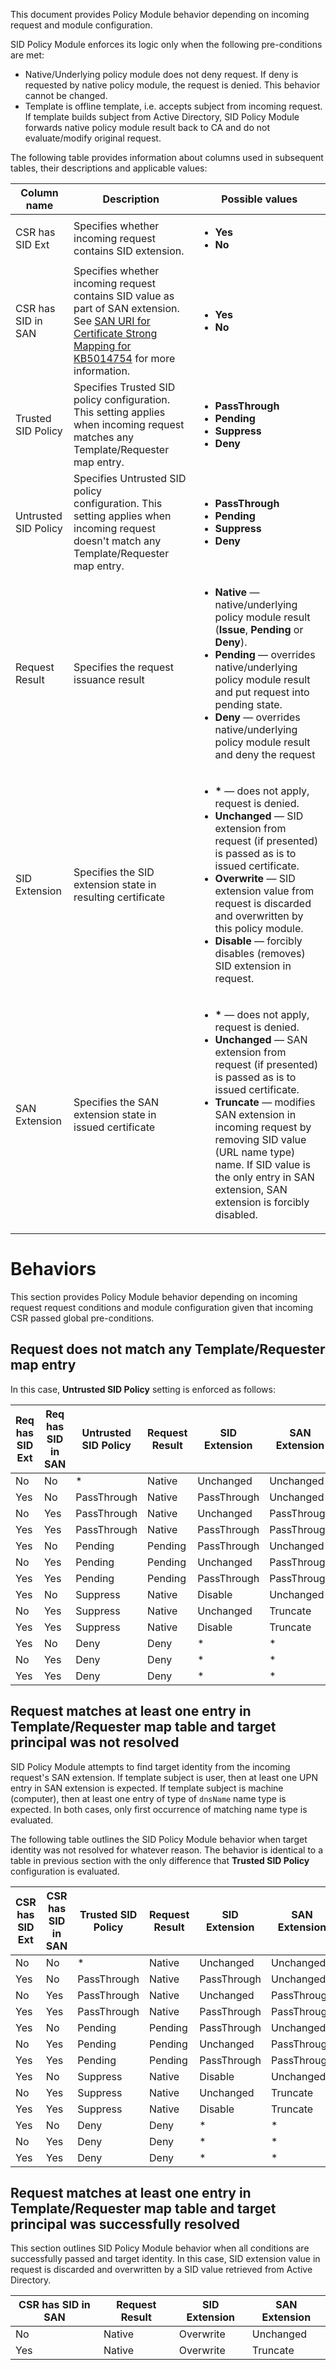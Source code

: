 This document provides Policy Module behavior depending on incoming request and module configuration.

SID Policy Module enforces its logic only when the following pre-conditions are met:
- Native/Underlying policy module does not deny request. If deny is requested by native policy module, the request is denied. This behavior cannot be changed.
- Template is offline template, i.e. accepts subject from incoming request. If template builds subject from Active Directory, SID Policy Module forwards native policy module result back to CA and do not evaluate/modify original request.

The following table provides information about columns used in subsequent tables, their descriptions and applicable values:
<table>
	<thead>
		<tr>
			<th>Column name</th>
			<th>Description</th>
			<th>Possible values</th>
		</tr>
	</thead>
	<tbody>
		<tr>
			<td>CSR has SID Ext</td>
			<td>Specifies whether incoming request contains SID extension.</td>
			<td>
			<ul>
				<li><strong>Yes</strong></li>
				<li><strong>No</strong></li>
			</ul>
			</td>
		</tr>
		<tr>
			<td>CSR has SID in SAN</td>
			<td>Specifies whether incoming request contains SID value as part of SAN extension. See <a href="https://techcommunity.microsoft.com/t5/ask-the-directory-services-team/preview-of-san-uri-for-certificate-strong-mapping-for-kb5014754/ba-p/3789785">SAN URI for Certificate Strong Mapping for KB5014754</a> for more information.</td>
			<td>
			<ul>
				<li><strong>Yes</strong></li>
				<li><strong>No</strong></li>
			</ul>
			</td>
		</tr>
		<tr>
			<td>Trusted SID Policy</td>
			<td>Specifies Trusted SID policy configuration. This setting applies when incoming request matches any Template/Requester map entry.</td>
			<td>
			<ul>
				<li><strong>PassThrough</strong></li>
				<li><strong>Pending</strong></li>
				<li><strong>Suppress</strong></li>
				<li><strong>Deny</strong></li>
			</ul>
			</td>
		</tr>
		<tr>
			<td>Untrusted SID Policy</td>
			<td>Specifies Untrusted SID policy configuration.&nbsp;This setting applies when incoming request doesn&#39;t match any Template/Requester map entry.</td>
			<td>
			<ul>
				<li><strong>PassThrough</strong></li>
				<li><strong>Pending</strong></li>
				<li><strong>Suppress</strong></li>
				<li><strong>Deny</strong></li>
			</ul>
			</td>
		</tr>
		<tr>
			<td>Request Result</td>
			<td>Specifies the request issuance result</td>
			<td>
			<ul>
				<li><strong>Native</strong> &mdash; native/underlying policy module result (<strong>Issue</strong>, <strong>Pending</strong> or <strong>Deny</strong>).</li>
				<li><strong>Pending</strong> &mdash; overrides native/underlying policy module result and put request into pending state.</li>
				<li><strong>Deny</strong> &mdash; overrides native/underlying policy module result and deny the request</li>
			</ul>
			</td>
		</tr>
		<tr>
			<td>SID Extension</td>
			<td>Specifies the SID extension state in resulting certificate</td>
			<td>
			<ul>
				<li><strong>*</strong> &mdash; does not apply, request is denied.</li>
				<li><strong>Unchanged</strong> &mdash; SID extension from request (if presented) is passed as is to issued certificate.</li>
				<li><strong>Overwrite</strong> &mdash; SID extension value from request is discarded and overwritten by this policy module.</li>
				<li><strong>Disable</strong> &mdash; forcibly disables (removes) SID extension in request.</li>
			</ul>
			</td>
		</tr>
		<tr>
			<td>SAN Extension</td>
			<td>Specifies the SAN extension state in issued certificate</td>
			<td>
			<ul>
				<li><strong>*</strong> &mdash; does not apply, request is denied.</li>
				<li><strong>Unchanged</strong> &mdash; SAN extension from request (if presented) is passed as is to issued certificate.</li>
				<li><strong>Truncate</strong> &mdash; modifies SAN extension in incoming request by removing SID value (URL name type) name. If SID value is the only entry in SAN extension, SAN extension is forcibly disabled.</li>
			</ul>
			</td>
		</tr>
	</tbody>
</table>

# Behaviors
This section provides Policy Module behavior depending on incoming request request conditions and module configuration given that incoming CSR passed global pre-conditions.

## Request does not match any Template/Requester map entry
In this case, **Untrusted SID Policy** setting is enforced as follows:

<table>
	<thead>
		<tr>
			<th>Req has SID Ext</th>
			<th>Req has SID in SAN</th>
			<th>Untrusted SID Policy</th>
			<th>Request Result</th>
			<th>SID Extension</th>
			<th>SAN Extension</th>
		</tr>
	</thead>
	<tbody>
		<tr>
			<td>No</td>
			<td>No</td>
			<td>*</td>
			<td>Native</td>
			<td>Unchanged</td>
			<td>Unchanged</td>
		</tr>
		<tr>
			<td>Yes</td>
			<td>No</td>
			<td>PassThrough</td>
			<td>Native</td>
			<td>PassThrough</td>
			<td>Unchanged</td>
		</tr>
		<tr>
			<td>No</td>
			<td>Yes</td>
			<td>PassThrough</td>
			<td>Native</td>
			<td>Unchanged</td>
			<td>PassThrough</td>
		</tr>
		<tr>
			<td>Yes</td>
			<td>Yes</td>
			<td>PassThrough</td>
			<td>Native</td>
			<td>PassThrough</td>
			<td>PassThrough</td>
		</tr>
		<tr>
			<td>Yes</td>
			<td>No</td>
			<td>Pending</td>
			<td>Pending</td>
			<td>PassThrough</td>
			<td>Unchanged</td>
		</tr>
		<tr>
			<td>No</td>
			<td>Yes</td>
			<td>Pending</td>
			<td>Pending</td>
			<td>Unchanged</td>
			<td>PassThrough</td>
		</tr>
		<tr>
			<td>Yes</td>
			<td>Yes</td>
			<td>Pending</td>
			<td>Pending</td>
			<td>PassThrough</td>
			<td>PassThrough</td>
		</tr>
		<tr>
			<td>Yes</td>
			<td>No</td>
			<td>Suppress</td>
			<td>Native</td>
			<td>Disable</td>
			<td>Unchanged</td>
		</tr>
		<tr>
			<td>No</td>
			<td>Yes</td>
			<td>Suppress</td>
			<td>Native</td>
			<td>Unchanged</td>
			<td>Truncate</td>
		</tr>
		<tr>
			<td>Yes</td>
			<td>Yes</td>
			<td>Suppress</td>
			<td>Native</td>
			<td>Disable</td>
			<td>Truncate</td>
		</tr>
		<tr>
			<td>Yes</td>
			<td>No</td>
			<td>Deny</td>
			<td>Deny</td>
			<td>*</td>
			<td>*</td>
		</tr>
		<tr>
			<td>No</td>
			<td>Yes</td>
			<td>Deny</td>
			<td>Deny</td>
			<td>*</td>
			<td>*</td>
		</tr>
		<tr>
			<td>Yes</td>
			<td>Yes</td>
			<td>Deny</td>
			<td>Deny</td>
			<td>*</td>
			<td>*</td>
		</tr>
	</tbody>
</table>

## Request matches at least one entry in Template/Requester map table and target principal was not resolved
SID Policy Module attempts to find target identity from the incoming request's SAN extension. If template subject is user, then at least one UPN entry in SAN extension is expected. If template subject is machine (computer), then at least one entry of type of `dnsName` name type is expected. In both cases, only first occurrence of matching name type is evaluated.

The following table outlines the SID Policy Module behavior when target identity was not resolved for whatever reason. The behavior is identical to a table in previous section with the only difference that **Trusted SID Policy** configuration is evaluated.
<table>
	<thead>
		<tr>
			<th>CSR has SID Ext</th>
			<th>CSR has SID in SAN</th>
			<th>Trusted SID Policy</th>
			<th>Request Result</th>
			<th>SID Extension</th>
			<th>SAN Extension</th>
		</tr>
	</thead>
	<tbody>
		<tr>
			<td>No</td>
			<td>No</td>
			<td>*</td>
			<td>Native</td>
			<td>Unchanged</td>
			<td>Unchanged</td>
		</tr>
		<tr>
			<td>Yes</td>
			<td>No</td>
			<td>PassThrough</td>
			<td>Native</td>
			<td>PassThrough</td>
			<td>Unchanged</td>
		</tr>
		<tr>
			<td>No</td>
			<td>Yes</td>
			<td>PassThrough</td>
			<td>Native</td>
			<td>Unchanged</td>
			<td>PassThrough</td>
		</tr>
		<tr>
			<td>Yes</td>
			<td>Yes</td>
			<td>PassThrough</td>
			<td>Native</td>
			<td>PassThrough</td>
			<td>PassThrough</td>
		</tr>
		<tr>
			<td>Yes</td>
			<td>No</td>
			<td>Pending</td>
			<td>Pending</td>
			<td>PassThrough</td>
			<td>Unchanged</td>
		</tr>
		<tr>
			<td>No</td>
			<td>Yes</td>
			<td>Pending</td>
			<td>Pending</td>
			<td>Unchanged</td>
			<td>PassThrough</td>
		</tr>
		<tr>
			<td>Yes</td>
			<td>Yes</td>
			<td>Pending</td>
			<td>Pending</td>
			<td>PassThrough</td>
			<td>PassThrough</td>
		</tr>
		<tr>
			<td>Yes</td>
			<td>No</td>
			<td>Suppress</td>
			<td>Native</td>
			<td>Disable</td>
			<td>Unchanged</td>
		</tr>
		<tr>
			<td>No</td>
			<td>Yes</td>
			<td>Suppress</td>
			<td>Native</td>
			<td>Unchanged</td>
			<td>Truncate</td>
		</tr>
		<tr>
			<td>Yes</td>
			<td>Yes</td>
			<td>Suppress</td>
			<td>Native</td>
			<td>Disable</td>
			<td>Truncate</td>
		</tr>
		<tr>
			<td>Yes</td>
			<td>No</td>
			<td>Deny</td>
			<td>Deny</td>
			<td>*</td>
			<td>*</td>
		</tr>
		<tr>
			<td>No</td>
			<td>Yes</td>
			<td>Deny</td>
			<td>Deny</td>
			<td>*</td>
			<td>*</td>
		</tr>
		<tr>
			<td>Yes</td>
			<td>Yes</td>
			<td>Deny</td>
			<td>Deny</td>
			<td>*</td>
			<td>*</td>
		</tr>
	</tbody>
</table>

## Request matches at least one entry in Template/Requester map table and target principal was successfully resolved
This section outlines SID Policy Module behavior when all conditions are successfully passed and target identity. In this case, SID extension value in request is discarded and overwritten by a SID value retrieved from Active Directory.
<table>
	<thead>
		<tr>
			<th>CSR has SID in SAN</th>
			<th>Request Result</th>
			<th>SID Extension</th>
			<th>SAN Extension</th>
		</tr>
	</thead>
	<tbody>
		<tr>
			<td>No</td>
			<td>Native</td>
			<td>Overwrite</td>
			<td>Unchanged</td>
		</tr>
		<tr>
			<td>Yes</td>
			<td>Native</td>
			<td>Overwrite</td>
			<td>Truncate</td>
		</tr>
	</tbody>
</table>
